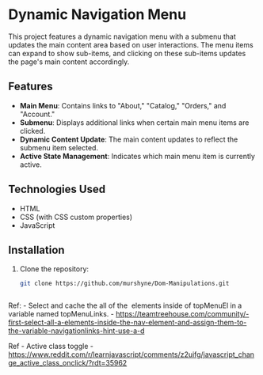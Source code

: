 # Dynamic Navigation Menu

This project features a dynamic navigation menu with a submenu that updates the main content area based on user interactions. The menu items can expand to show sub-items, and clicking on these sub-items updates the page's main content accordingly.

## Features

- **Main Menu**: Contains links to "About," "Catalog," "Orders," and "Account."
- **Submenu**: Displays additional links when certain main menu items are clicked.
- **Dynamic Content Update**: The main content updates to reflect the submenu item selected.
- **Active State Management**: Indicates which main menu item is currently active.

## Technologies Used

- HTML
- CSS (with CSS custom properties)
- JavaScript

## Installation

1. Clone the repository:
   ```bash
   git clone https://github.com/murshyne/Dom-Manipulations.git



Ref: - Select and cache the all of the <a> elements inside of topMenuEl in a variable named topMenuLinks. - https://teamtreehouse.com/community/-first-select-all-a-elements-inside-the-nav-element-and-assign-them-to-the-variable-navigationlinks-hint-use-a-d

Ref - Active class toggle - https://www.reddit.com/r/learnjavascript/comments/z2uifg/javascript_change_active_class_onclick/?rdt=35962